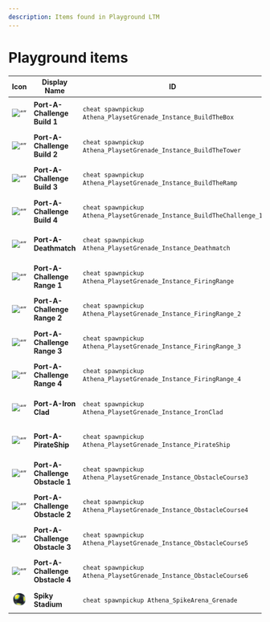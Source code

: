 ```yaml
---
description: Items found in Playground LTM
---
```


# Playground items

<table data-full-width="true"><thead><tr><th width="186">Icon</th><th width="185.33333333333331">Display Name</th><th>ID</th></tr></thead><tbody><tr><td><img src="https://media.discordapp.net/attachments/1102820924752937020/1146225475056849027/T-Icon-BR-CH-Build01.png" alt="“”"> </td><td><strong>Port-A-Challenge Build 1</strong></td><td><p></p><pre><code>cheat spawnpickup Athena_PlaysetGrenade_Instance_BuildTheBox
</code></pre></td></tr><tr><td><img src="https://media.discordapp.net/attachments/1102820924752937020/1146225475056849027/T-Icon-BR-CH-Build01.png" alt="“”"> </td><td><strong>Port-A-Challenge Build 2</strong></td><td><p></p><pre><code>cheat spawnpickup Athena_PlaysetGrenade_Instance_BuildTheTower
</code></pre></td></tr><tr><td><img src="https://media.discordapp.net/attachments/1102820924752937020/1146225475056849027/T-Icon-BR-CH-Build01.png" alt="“”"> </td><td><strong>Port-A-Challenge Build 3</strong></td><td><p></p><pre><code>cheat spawnpickup Athena_PlaysetGrenade_Instance_BuildTheRamp
</code></pre></td></tr><tr><td><img src="https://media.discordapp.net/attachments/1102820924752937020/1146225475056849027/T-Icon-BR-CH-Build01.png" alt="“”"> </td><td><strong>Port-A-Challenge Build 4</strong></td><td><p></p><pre><code>cheat spawnpickup Athena_PlaysetGrenade_Instance_BuildTheChallenge_1
</code></pre></td></tr><tr><td><img src="https://media.discordapp.net/attachments/1102820924752937020/1146225943053090886/T-Icon-BR-CH-Ship01.png" alt="“”"> </td><td><strong>Port-A-Deathmatch</strong></td><td><p></p><pre><code>cheat spawnpickup Athena_PlaysetGrenade_Instance_Deathmatch
</code></pre></td></tr><tr><td><img src="https://media.discordapp.net/attachments/1102820924752937020/1146226113782239372/T-Icon-BR-CH-Range01.png" alt="“”"> </td><td><strong>Port-A-Challenge Range 1</strong></td><td><p></p><pre><code>cheat spawnpickup Athena_PlaysetGrenade_Instance_FiringRange
</code></pre></td></tr><tr><td><img src="https://media.discordapp.net/attachments/1102820924752937020/1146226113782239372/T-Icon-BR-CH-Range01.png" alt="“”"> </td><td><strong>Port-A-Challenge Range 2</strong></td><td><p></p><pre><code>cheat spawnpickup Athena_PlaysetGrenade_Instance_FiringRange_2
</code></pre></td></tr><tr><td><img src="https://media.discordapp.net/attachments/1102820924752937020/1146226113782239372/T-Icon-BR-CH-Range01.png" alt="“”"> </td><td><strong>Port-A-Challenge Range 3</strong></td><td><p></p><pre><code>cheat spawnpickup Athena_PlaysetGrenade_Instance_FiringRange_3
</code></pre></td></tr><tr><td><img src="https://media.discordapp.net/attachments/1102820924752937020/1146226113782239372/T-Icon-BR-CH-Range01.png" alt="“”"> </td><td><strong>Port-A-Challenge Range 4</strong></td><td><p></p><pre><code>cheat spawnpickup Athena_PlaysetGrenade_Instance_FiringRange_4
</code></pre></td></tr><tr><td><img src="https://media.discordapp.net/attachments/1102820924752937020/1146225943053090886/T-Icon-BR-CH-Ship01.png" alt="“”"> </td><td><strong>Port-A-Iron Clad</strong></td><td><p></p><pre><code>cheat spawnpickup Athena_PlaysetGrenade_Instance_IronClad
</code></pre></td></tr><tr><td><img src="https://media.discordapp.net/attachments/1102820924752937020/1146225943053090886/T-Icon-BR-CH-Ship01.png" alt="“”"> </td><td><strong>Port-A-PirateShip</strong></td><td><p></p><pre><code>cheat spawnpickup Athena_PlaysetGrenade_Instance_PirateShip
</code></pre></td></tr><tr><td><img src="https://media.discordapp.net/attachments/1102820924752937020/1146227142951190528/T-Icon-BR-CH-Obstacle01.png" alt="“”"> </td><td><strong>Port-A-Challenge Obstacle 1</strong></td><td><p></p><pre><code>cheat spawnpickup Athena_PlaysetGrenade_Instance_ObstacleCourse3
</code></pre></td></tr><tr><td><img src="https://media.discordapp.net/attachments/1102820924752937020/1146227142951190528/T-Icon-BR-CH-Obstacle01.png" alt="“”"> </td><td><strong>Port-A-Challenge Obstacle 2</strong></td><td><p></p><pre><code>cheat spawnpickup Athena_PlaysetGrenade_Instance_ObstacleCourse4
</code></pre></td></tr><tr><td><img src="https://media.discordapp.net/attachments/1102820924752937020/1146227142951190528/T-Icon-BR-CH-Obstacle01.png" alt="“”"> </td><td><strong>Port-A-Challenge Obstacle 3</strong></td><td><p></p><pre><code>cheat spawnpickup Athena_PlaysetGrenade_Instance_ObstacleCourse5
</code></pre></td></tr><tr><td><img src="https://media.discordapp.net/attachments/1102820924752937020/1146227142951190528/T-Icon-BR-CH-Obstacle01.png" alt="“”"> </td><td><strong>Port-A-Challenge Obstacle 4</strong></td><td><p></p><pre><code>cheat spawnpickup Athena_PlaysetGrenade_Instance_ObstacleCourse6
</code></pre></td></tr><tr><td><img src=".gitbook/assets/image.png" alt=""></td><td><strong>Spiky Stadium</strong></td><td><p></p><pre><code>cheat spawnpickup Athena_SpikeArena_Grenade
</code></pre></td></tr></tbody></table>
